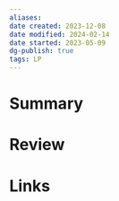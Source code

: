 ```yaml
---
aliases: 
date created: 2023-12-08
date modified: 2024-02-14
date started: 2023-05-09
dg-publish: true
tags: LP
---
```


# Summary

# Review

# Links
